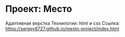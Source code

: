 # Проект: Место

Адаптивная верстка
Технилогии: html и css
Ссылка: https://sergey8727.github.io/mesto-project/index.html 
